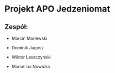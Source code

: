  # Projekt APO Jedzeniomat

## Zespół:

  - Marcin Marlewski

  - Dominik Jagosz

  - Wiktor Leszczyński

  - Marcelina Nowicka
  